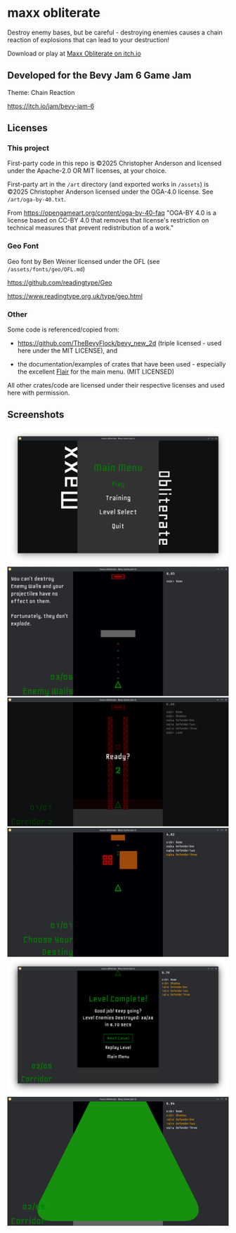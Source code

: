 # maxx obliterate

Destroy enemy bases, but be careful - destroying enemies causes a chain reaction of explosions that can lead to your destruction!

Download or play at [Maxx Obliterate on itch.io](https://christopher-anderson.itch.io/maxx-obliterate)

## Developed for the Bevy Jam 6 Game Jam

Theme: Chain Reaction

https://itch.io/jam/bevy-jam-6

## Licenses

### This project

First-party code in this repo is ©2025 Christopher Anderson and licensed under the Apache-2.0 OR MIT licenses, at your choice.

First-party art in the `/art` directory (and exported works in `/assets`) is ©2025 Christopher Anderson licensed under the OGA-4.0 license. See `/art/oga-by-40.txt`.

From https://opengameart.org/content/oga-by-40-faq
"OGA-BY 4.0 is a license based on CC-BY 4.0 that removes that license's restriction on technical measures that prevent redistribution of a work."

### Geo Font

Geo font by Ben Weiner licensed under the OFL (see `/assets/fonts/geo/OFL.md`)

https://github.com/readingtype/Geo

https://www.readingtype.org.uk/type/geo.html

### Other

Some code is referenced/copied from:

  * https://github.com/TheBevyFlock/bevy_new_2d (triple licensed - used here under the MIT LICENSE), and

  * the documentation/examples of crates that have been used - especially the excellent [Flair](https://github.com/eckz/bevy_flair/blob/main/examples/game_menu.rs) for the main menu. (MIT LICENSED)

All other crates/code are licensed under their respective licenses and used here with permission.

## Screenshots

![Main menu of video game with Maxx Obliterate in vertical text.](media/MaxxObliterate-title.png)
![Small triangle ship firing projectiles at an enemy with a wall in the way and instruction text on the side.](media/MaxxObliterate-training.png)
!["Ready" text with a countdown timer overlaid on a video game.](media/MaxxObliterate-ready.png)
![Small triangle ship firing projectiles at an enemy with with square orange explosions.](media/MaxxObliterate-explosion.png)
![Level complete menu with "Next Level", "Replay Level", and "Main Menu" buttons.](media/MaxxObliterate-level-complete.png)
![Giant green triangle takin gup most of the screen.](media/MaxxObliterate-destruction.png)
